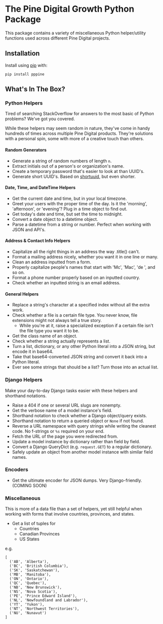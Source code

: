 # The Pine Digital Growth Python Package

This package contains a variety of miscellaneous Python helper/utility functions used across different Pine Digital 
projects.

## Installation

Install using [pip](https://pypi.org/project/pppine/) with:

```
pip install pppine
```

## What's In The Box?

### Python Helpers

Tired of searching StackOverflow for answers to the most basic of Python problems? We've got you covered. 

While these helpers may seem random in nature, they've come in handy hundreds of times across multiple Pine Digital 
products. They're solutions with a personal spin, some with more of a creative touch than others.

#### Random Generators

* Generate a string of random numbers of length `n`.
* Extract initials out of a person's or organization's name.
* Create a temporary password that's easier to look at than UUID's.
* Generate short UUID's. Based on [shortuuid](https://pypi.org/project/shortuuid/), but even shorter.

#### Date, Time, and DateTime Helpers

* Get the current date and time, but in your local timezone.
* Greet your users with the proper time of the day. Is it the 'morning', 'afternoon', or 'evening'? Plug in a time 
  object to find out.
* Get today's date and time, but set the time to midnight.
* Convert a date object to a datetime object.
* Parse a datetime from a string or number. Perfect when working with JSON and API's.

#### Address & Contact Info Helpers

* Capitalize all the right things in an address the way .title() can't.
* Format a mailing address nicely, whether you want it in one line or many.
* Clean an address inputted from a form.
* Properly capitalize people's names that start with 'Mc', 'Mac', 'de ', and so on.
* Format a phone number properly based on an inputted country.
* Check whether an inputted string is an email address.

#### General Helpers

* Replace a string's character at a specified index without all the extra work.
* Check whether a file is a certain file type. You never know, file extensions might not always tell a true story.
    * While you're at it, raise a specialized exception if a certain file isn't the file type you want it to be.
* Get the class name of an object.
* Check whether a string actually represents a list.
* Turn a list, dictionary, or any other Python literal into a JSON string, but encode it in base64.
* Take that base64-converted JSON string and convert it back into a Python literal.
* Ever see some strings that should be a list? Turn those into an actual list.
  
### Django Helpers

Make your day-to-day Django tasks easier with these helpers and shorthand notations.

* Raise a 404 if one or several URL slugs are nonempty.
* Get the verbose name of a model instance's field.
* Shorthand notation to check whether a Django object/query exists.
* Shorthand notation to return a queried object or `None` if not found.
* Reverse a URL namespace with query strings while writing the cleanest code. No f-strings or `%s` required on your end.
* Fetch the URL of the page you were redirected from.
* Update a model instance by dictionary rather than field by field.
* Convert a Django QueryDict (e.g. `request.GET`) to a regular dictionary.
* Safely update an object from another model instance with similar field names.

### Encoders

* Get the ultimate encoder for JSON dumps. Very Django-friendly. (COMING SOON)

### Miscellaneous

This is more of a data file than a set of helpers, yet still helpful when working with forms that involve countries, 
provinces, and states.

* Get a list of tuples for
  * Countries
  * Canadian Provinces
  * US States
  
e.g.

```
[
  ('AB', 'Alberta'),
  ('BC', 'British Columbia'),
  ('SK', 'Saskatchewan'),
  ('MB', 'Manitoba'),
  ('ON', 'Ontario'),
  ('QC', 'Quebec'),
  ('NB', 'New Brunswick'),
  ('NS', 'Nova Scotia'),
  ('PE', 'Prince Edward Island'),
  ('NL', 'Newfoundland and Labrador'),
  ('YT', 'Yukon'),
  ('NT', 'Northwest Territories'),
  ('NU', 'Nunavut')
]
```
